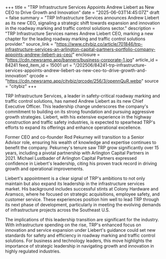 +++
title = "TRP Infrastructure Services Appoints Andrew Liebert as New CEO to Drive Growth and Innovation"
date = "2025-06-03T14:45:07Z"
draft = false
summary = "TRP Infrastructure Services announces Andrew Liebert as its new CEO, signaling a strategic shift towards expansion and innovation in the roadway marking and traffic control solutions sector."
description = "TRP Infrastructure Services names Andrew Liebert CEO, marking a new chapter for the leading roadway marking and traffic control solutions provider."
source_link = "https://www.citybiz.co/article/701846/trp-infrastructure-services-an-arlington-capital-partners-portfolio-company-appoints-andrew-liebert-as-ceo/"
enclosure = "https://cdn.newsramp.app/banners/business-corporate-1.jpg"
article_id = 84241
feed_item_id = 15001
url = "/202506/84241-trp-infrastructure-services-appoints-andrew-liebert-as-new-ceo-to-drive-growth-and-innovation"
qrcode = "https://cdn.newsramp.app/citybiz/qrcode/256/3/opennQuR.webp"
source = "citybiz"
+++

<p>TRP Infrastructure Services, a leader in safety-critical roadway marking and traffic control solutions, has named Andrew Liebert as its new Chief Executive Officer. This leadership change underscores the company's commitment to building on its strong foundation and pursuing aggressive growth strategies. Liebert, with his extensive experience in the highway construction and traffic safety industries, is expected to spearhead TRP's efforts to expand its offerings and enhance operational excellence.</p><p>Former CEO and co-founder Rod Pekurney will transition to a Senior Advisor role, ensuring his wealth of knowledge and expertise continues to benefit the company. Pekurney's tenure saw TRP grow significantly over 15 years, including a pivotal partnership with Arlington Capital Partners in 2021. Michael Lustbader of Arlington Capital Partners expressed confidence in Liebert's leadership, citing his proven track record in driving growth and operational improvements.</p><p>Liebert's appointment is a clear signal of TRP's ambitions to not only maintain but also expand its leadership in the infrastructure services market. His background includes successful stints at Colony Hardware and Aramsco, where he focused on strategic acquisitions, employee safety, and customer service. These experiences position him well to lead TRP through its next phase of development, particularly in meeting the evolving demands of infrastructure projects across the Southeast U.S.</p><p>The implications of this leadership transition are significant for the industry. With infrastructure spending on the rise, TRP's enhanced focus on innovation and service expansion under Liebert's guidance could set new standards for safety and efficiency in roadway marking and traffic control solutions. For business and technology leaders, this move highlights the importance of strategic leadership in navigating growth and innovation in highly regulated industries.</p>